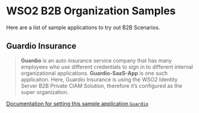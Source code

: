 # WSO2 B2B Organization Samples

Here are a list of sample applications to try out B2B Scenarios.

## Guardio Insurance

> **Guardio** is an auto insurance service company that has many employees who use different credentials to sign in to
> different internal organizational applications. **Guardio-SaaS-App** is one such applicaiton. Here, Guardio Insurance
> is using the WSO2 Identity Server B2B Private CIAM Solution, therefore it’s
> configured as the super organization.

[Documentation for setting this sample application `Guardio`](https://ciamcloud.docs.wso2.com/en/latest/guides/organization-login/try-organization-login/) 
